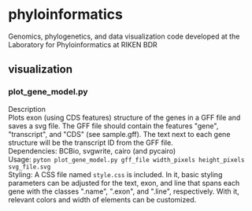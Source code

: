 # phyloinformatics
Genomics, phylogenetics, and data visualization code developed at the Laboratory for Phyloinformatics at RIKEN BDR

## visualization
### plot_gene_model.py
Description  
Plots exon (using CDS features) structure of the genes in a GFF file and saves a svg file. The GFF file should contain the features "gene", "transcript", and "CDS" (see sample.gff). The text next to each gene structure will be the transcript ID from the GFF file.  
Dependencies: BCBio, svgwrite, cairo (and pycairo)  
Usage: `pyton plot_gene_model.py gff_file width_pixels height_pixels svg_file.svg`  
Styling: A CSS file named `style.css` is included. In it, basic styling parameters can be adjusted for the text, exon, and line that spans each gene with the classes ".name", ".exon", and ".line", respectively. With it, relevant colors and width of elements can be customized.
